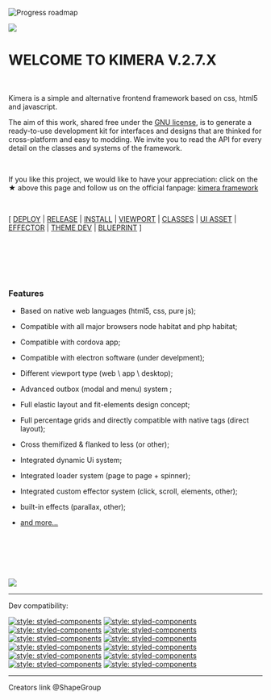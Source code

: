 ![Progress roadmap](https://github.com/ShapeGroup/kimera-frontend-framework/projects)


![](https://raw.githubusercontent.com/ShapeGroup/kimera-frontend-framework/master/depot/khead.jpg)

# WELCOME TO KIMERA V.2.7.X

&nbsp;

Kimera is a simple and alternative frontend framework based on css, html5 and javascript.

The aim of this work, shared free under the [GNU license](https://github.com/ShapeGroup/kimera-frontend-framework/blob/master/LICENSE), is to generate a ready-to-use development kit for interfaces and designs that are thinked for cross-platform and easy to modding. We invite you to read the API for every detail on the classes and systems of the framework.

&nbsp;

If you like this project, we would like to have your appreciation: click on the ★ above this page and follow us on the official fanpage: [kimera framework](https://www.facebook.com/KimeraFramework/)





&nbsp;

[ [DEPLOY](https://github.com/ShapeGroup/kimera-frontend-framework/tree/master/deployed) | [RELEASE](https://github.com/ShapeGroup/kimera-frontend-framework/tags) | [INSTALL](https://github.com/ShapeGroup/kimera-frontend-framework/wiki/API-::-INSTALL) | [VIEWPORT](https://github.com/ShapeGroup/kimera-frontend-framework/wiki/API-::-VIEWS-TYPE) | [CLASSES](https://github.com/ShapeGroup/kimera-frontend-framework/wiki/API-::-CLASSES) | [UI ASSET](https://github.com/ShapeGroup/kimera-frontend-framework/wiki/API-::-UI-ASSET) | [EFFECTOR](https://github.com/ShapeGroup/kimera-frontend-framework/wiki/API-::-EFFECTOR) | [THEME DEV](https://github.com/ShapeGroup/kimera-frontend-framework/wiki/GL-::-THEME) | [BLUEPRINT](https://github.com/ShapeGroup/kimera-frontend-framework/tree/master/blueprint) ] 


&nbsp;
---
&nbsp;

### Features

- Based on native web languages (html5, css, pure js);
- Compatible with all major browsers node habitat and php habitat;
- Compatible with cordova app;
- Compatible with electron software (under develpment);
- Different viewport type (web \ app \ desktop);
- Advanced outbox (modal and menu) system ;
- Full elastic layout and fit-elements design concept;
- Full percentage grids and directly compatible with native tags (direct layout);
- Cross themifized & flanked to less (or other);
- Integrated dynamic Ui system;
- Integrated loader system (page to page + spinner);
- Integrated custom effector system (click, scroll, elements, other);
- built-in effects (parallax, other);

- [and more...](https://github.com/ShapeGroup/kimera-frontend-framework/wiki/Introduction)


&nbsp;
---


&nbsp;

![](https://raw.githubusercontent.com/ShapeGroup/kimera-frontend-framework/master/depot/testerline.jpg)

---


Dev compatibility:

[![style: styled-components](https://raw.githubusercontent.com/ShapeGroup/kimera-frontend-framework/master/depot/testericon.angular.jpg)](https://angular.io/)  [![style: styled-components](https://raw.githubusercontent.com/ShapeGroup/kimera-frontend-framework/master/depot/testericon.cordova.jpg)](https://cordova.apache.org/)  [![style: styled-components](https://raw.githubusercontent.com/ShapeGroup/kimera-frontend-framework/master/depot/testericon.css3.jpg)](https://developer.mozilla.org/en-US/docs/Web/CSS)  [![style: styled-components](https://raw.githubusercontent.com/ShapeGroup/kimera-frontend-framework/master/depot/testericon.electron.jpg)](https://electronjs.org/)  [![style: styled-components](https://raw.githubusercontent.com/ShapeGroup/kimera-frontend-framework/master/depot/testericon.html5.jpg)](https://developer.mozilla.org/en-US/docs/Web/HTML)  [![style: styled-components](https://raw.githubusercontent.com/ShapeGroup/kimera-frontend-framework/master/depot/testericon.includer.jpg)](https://github.com/ShapeGroup)  [![style: styled-components](https://raw.githubusercontent.com/ShapeGroup/kimera-frontend-framework/master/depot/testericon.jquery.jpg)](https://jquery.com/)  [![style: styled-components](https://raw.githubusercontent.com/ShapeGroup/kimera-frontend-framework/master/depot/testericon.nodejs.jpg)](https://nodejs.org/)  [![style: styled-components](https://raw.githubusercontent.com/ShapeGroup/kimera-frontend-framework/master/depot/testericon.php.jpg)](http://www.wampserver.com)  [![style: styled-components](https://raw.githubusercontent.com/ShapeGroup/kimera-frontend-framework/master/depot/testericon.purejs.jpg)](https://developer.mozilla.org/en-US/docs/Web/JavaScript)  [![style: styled-components](https://raw.githubusercontent.com/ShapeGroup/kimera-frontend-framework/master/depot/testericon.react.jpg)](https://reactjs.org/)  [![style: styled-components](https://raw.githubusercontent.com/ShapeGroup/kimera-frontend-framework/master/depot/testericon.rora.jpg)](https://github.com/ShapeGroup/rora-js)


---

Creators link @ShapeGroup
